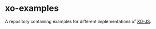 # xo-examples

A repository containing examples for different implementations of [XO-JS](https://github.com/mvneerven/xo).
